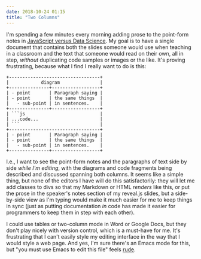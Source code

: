 ```yaml
---
date: 2018-10-24 01:15
title: "Two Columns"
---
```


I'm spending a few minutes every morning adding prose to the point-form notes in
[JavaScript versus Data Science](https://software-tools-in-javascript.github.io/js-vs-ds/en/).
My goal is to have a single document that contains both
the slides someone would use when teaching in a classroom
and the text that someone would read on their own,
all in step,
*without* duplicating code samples or images or the like.
It's proving frustrating,
because what I find I really want to do is this:

    +----------------------------------+
    |            diagram               |
    +---------------+------------------+
    | - point       | Paragraph saying |
    | - point       | the same things  |
    |   - sub-point | in sentences.    |
    +---------------+------------------+
    | ```js                            |
    | ...code...                       |
    | ```                              |
    +----------------------------------+
    | - point       | Paragraph saying |
    | - point       | the same things  |
    |   - sub-point | in sentences.    |
    +---------------+------------------+

I.e.,
I want to see the point-form notes and the paragraphs of text side by side *while I'm editing*,
with the diagrams and code fragments being described and discussed spanning both columns.
It seems like a simple thing,
but none of the editors I have will do this satisfactorily:
they will let me add classes to divs so that my Markdown or HTML *renders* like this,
or put the prose in the speaker's notes section of my reveal.js slides,
but a side-by-side view as I'm typing would make it much easier for me to keep things in sync
(just as putting documentation *in* code has made it easier for programmers to keep them in step with each other).

I could use tables or two-column mode in Word or Google Docs,
but they don't play nicely with version control,
which is a must-have for me.
It's frustrating that I can't easily style my editing interface
in the way that I would style a web page.
And yes,
I'm sure there's an Emacs mode for this,
but "you must use Emacs to edit this file" feels [rude](http://b.z19r.com/post/did-you-just-tell-me-to-go-fuck-myself).
